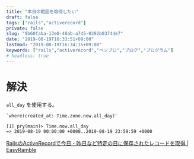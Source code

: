 ```yaml
---
title: "本日の範囲を取得したい"
draft: false
tags: ["rails","activerecord"]
private: false
slug: "9b60faba-13e0-48ab-a745-0392b0374de7"
date: "2019-08-19T16:33:51+09:00"
lastmod: "2019-08-19T16:34:15+09:00"
keywords: ["rails","activerecord","ベジプロ","プログ","プログラム"]
# headless: true
---
```


# 解決
`all_day` を使用する。

```:e.g.
`where(created_at: Time.zone.now.all_day)`
```
```:中身
[1] pry(main)> Time.now.all_day
=> 2019-08-19 00:00:00 +0000..2019-08-19 23:59:59 +0000
```

[RailsのActiveRecordで今日・昨日など特定の日に保存されたレコードを取得 | EasyRamble](https://easyramble.com/get-today-record-with-rails-activerecord.html)
